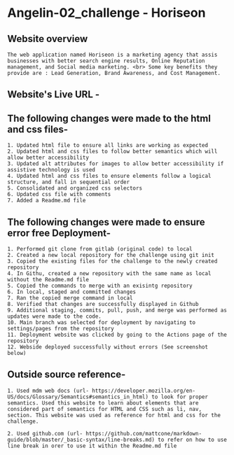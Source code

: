 # Angelin-02_challenge - Horiseon

## Website overview
    The web application named Horiseon is a marketing agency that assis businesses with better search engine results, Online Reputation management, and Social media marketing. <br> Some key benefits they provide are : Lead Generation, Brand Awareness, and Cost Management.

## Website's Live URL - 
    

## The following changes were made to the html and css files-

    1. Updated html file to ensure all links are working as expected
    2. Updated html and css files to follow better semantics which will allow better accessibility
    3. Updated alt attributes for images to allow better accessibility if assistive technology is used
    4. Updated html and css files to ensure elements follow a logical structure, and fall in sequential order
    5. Consolidated and organized css selectors
    6. Updated css file with comments
    7. Added a Readme.md file


## The following changes were made to ensure error free Deployment-

    1. Performed git clone from gitlab (original code) to local
    2. Created a new local repository for the challenge using git init
    3. Copied the existing files for the challenge to the newly created repository
    4. In Githu, created a new repository with the same name as local without the Readme.md file
    5. Copied the commands to merge with an exisintg repository
    6. In local, staged and committed changes
    7. Ran the copied merge command in local
    8. Verified that changes are successfully displayed in Github
    9. Additional staging, commits, pull, push, and merge was performed as updates were made to the code.
    10. Main branch was selected for deployment by navigating to settings/pages from the repository
    11. Deployment website was clicked by going to the Actions page of the repository
    12. Webside deployed successfully without errors (See screenshot below)
    



## Outside source reference-

    1. Used mdm web docs (url- https://developer.mozilla.org/en-US/docs/Glossary/Semantics#semantics_in_html) to look for proper semantics. Used this website to learn about elements that are considered part of semantics for HTML and CSS such as li, nav, section. This website was used as reference for html and css for the challenge.

    2. Used github.com (url- https://github.com/mattcone/markdown-guide/blob/master/_basic-syntax/line-breaks.md) to refer on how to use line break in orer to use it within the Readme.md file 